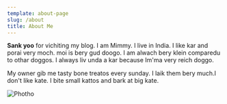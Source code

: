 ```yaml
---
template: about-page
slug: /about
title: About Me
---
```

**Sank yoo** for vichiting my blog. I am Mimmy. I live in India. I like kar and porai very moch. moi is bery gud doogo. I am alwach bery klein comparedu to othar doggos. I always liv unda a kar because Im'ma very reich doggo.


My owner gib me tasty bone treatos every sunday. I laik them bery much.I don't like kate. I bite small kattos and bark at big kate.


![Photho](/assets/about.jpg "Beuootyfool Me!")
